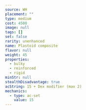 ```yaml
---
source: WH
placement: ""
type: medium
cost: 4500
image: null
tags: []
set: false
rarity: unenhanced
name: Plastoid composite
flavor: null
weight: 45
properties:
  - bulky
  - reinforced
  - rigid
minStr: null
stealthDisadvantage: true
acString: 15 + Dex modifier (max 2)
mechanics:
  - type: ac-set
    value: 15
---
```

